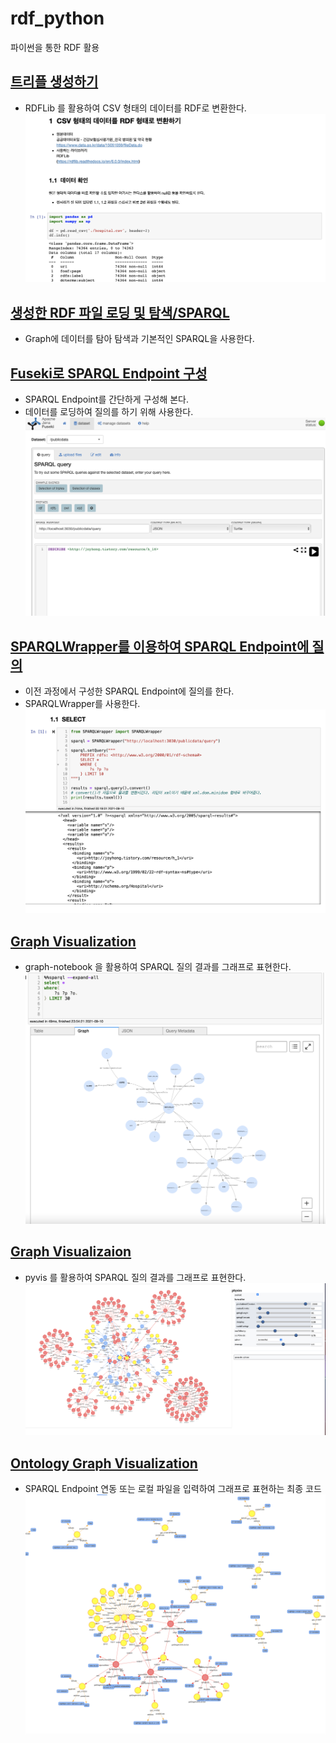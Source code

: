 # rdf_python
파이썬을 통한 RDF 활용

## [트리플 생성하기](https://github.com/joyhong85/rdf_python/blob/main/01.TripleCreation.ipynb)
 - RDFLib 를 활용하여 CSV 형태의 데이터를 RDF로 변환한다.
 ![트리플 생성하기](https://github.com/joyhong85/rdf_python/blob/main/images/01.png)

## [생성한 RDF 파일 로딩 및 탐색/SPARQL](https://github.com/joyhong85/rdf_python/blob/main/02.QueryToGraph_SPARQL.ipynb)
 - Graph에 데이터를 탐아 탐색과 기본적인 SPARQL을 사용한다.

## [Fuseki로 SPARQL Endpoint 구성](https://github.com/joyhong85/rdf_python/blob/main/03.Fuseki-SPARQL_Endpoint_just_20_minutes.pdf)
 - SPARQL Endpoint를 간단하게 구성해 본다.
 - 데이터를 로딩하여 질의를 하기 위해 사용한다.
 ![Fuseki image](https://github.com/joyhong85/rdf_python/blob/main/images/03.png)
 
## [SPARQLWrapper를 이용하여 SPARQL Endpoint에 질의](https://github.com/joyhong85/rdf_python/blob/main/04.QueryToSPARQLEndpoint.ipynb)
 - 이전 과정에서 구성한 SPARQL Endpoint에 질의를 한다.
 - SPARQLWrapper를 사용한다.
 ![SPARQL Endpoint 사용](https://github.com/joyhong85/rdf_python/blob/main/images/04.png)
 
## [Graph Visualization](https://github.com/joyhong85/rdf_python/blob/main/05.GraphVisualization.ipynb)
 - graph-notebook 을 활용하여 SPARQL 질의 결과를 그래프로 표현한다.
 ![graph-notebook](https://github.com/joyhong85/rdf_python/blob/main/images/05.png)

## [Graph Visualizaion](https://github.com/joyhong85/rdf_python/blob/main/06.GraphVisualization2_pyvis.ipynb)
 - pyvis 를 활용하여 SPARQL 질의 결과를 그래프로 표현한다.
 ![graph-notebook](https://github.com/joyhong85/rdf_python/blob/main/images/06.png)

## [Ontology Graph Visualization](https://github.com/joyhong85/rdf_python/blob/main/JoyVis.ipynb)
 - SPARQL Endpoint 연동 또는 로컬 파일을 입력하여 그래프로 표현하는 최종 코드
 ![JoyVis](https://github.com/joyhong85/rdf_python/blob/main/images/JoyVis.png)
